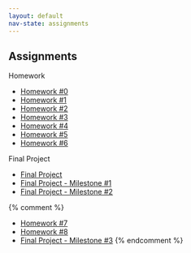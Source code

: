 ```yaml
---
layout: default
nav-state: assignments
---
```


## Assignments

Homework

* [Homework #0](homework/00.html) 
* [Homework #1](homework/01.html) 
* [Homework #2](homework/02.html) 
* [Homework #3](homework/03.html) 
* [Homework #4](homework/04.html) 
* [Homework #5](homework/05.html) 
* [Homework #6](homework/06.html) 

Final Project

* [Final Project](final-project.html) 
* [Final Project - Milestone #1](final-project.html#milestone1) 
* [Final Project - Milestone #2](final-project.html#milestone2) 

{% comment %}
* [Homework #7](homework/07.html) 
* [Homework #8](homework/08.html) 
* [Final Project - Milestone #3](final-project.html#milestone3) 
{% endcomment %}
